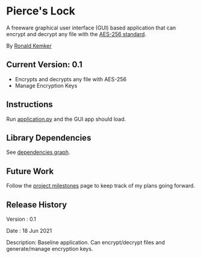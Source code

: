 # Pierce's Lock
A freeware graphical user interface (GUI) based application that can encrypt and decrypt any file with the [AES-256 standard](https://en.wikipedia.org/wiki/Advanced_Encryption_Standard).
 
By [Ronald Kemker](https://www.linkedin.com/in/ronald-kemker-66250b115)

## Current Version: 0.1
- Encrypts and decrypts any file with AES-256
- Manage Encryption Keys

## Instructions
Run [application.py](https://github.com/ron-kemker/pierceslock/blob/main/application.py) and the GUI app should load.

## Library Dependencies
See [dependencies graph](https://github.com/ron-kemker/pierceslock/network/dependencies).

## Future Work
Follow the [project milestones](https://github.com/ron-kemker/pierceslock/milestones) page to keep track of my plans going forward.

## Release History
Version : 0.1

Date : 18 Jun 2021

Description: Baseline application.  Can encrypt/decrypt files and generate/manage encryption keys.

